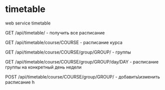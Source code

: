 timetable
=========

web service timetable

GET /api/timetable/ - получить все расписание

GET /api/timetable/course/COURSE - расписание <nom> курса

GET /api/timetable/course/COURSE/group/GROUP/ - группы

GET /api/timetable/course/COURSE/group/GROUP/day/DAY - расписание группы на конкретный день недели

POST /api/timetable/course/COURSE/group/GROUP/ - добавить\изменить расписание
h
